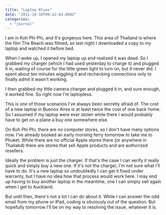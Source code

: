```yaml
---
title: "Laptop Blues"
date: "2011-10-10T09:42:44.000Z"
categories: 
  - "journal"
---
```


I am in Koh Phi Phi, and it's gorgeous here. This area of Thailand is where the film The Beach was filmed, so last night I downloaded a copy to my laptop and watched it before bed.

When I woke up, I opened my laptop up and realized it was dead. So I grabbed my charger (which I had used yesterday to charge it) and plugged it in, waiting of course for the little green light to turn on, but it never did. I spent about ten minutes wiggling it and rechecking connections only to finally admit it wasn't working.

I then grabbed my little camera charger and plugged it in, and sure enough, it worked fine. So right now I'm laptopless.

This is one of those scenarios I've always been secretly afraid of. The cost of a new laptop in Buenos Aires is at least twice the cost of one back home. So I assumed if my laptop were ever stolen while there I would probably have to get on a plane a buy one somewhere else.

On Koh Phi Phi, there are no computer stores, so I don't have many options now. I've already booked an early morning ferry tomorrow to take me to Phuket. While there are no official Apple stores there (or anywhere in Thailabd) there are stores that sell Apple products and are authorized resellers.

Ideally the problem is just the charger. If that's the case I can verify it really quick and simply buy a new one. If it's not the charger, I'm not sure what I'll have to do. It's a new laptop so undoubtedly I can get it fixed under warranty, but I have no idea how that process would work here. I may end up having to buy another laptop in the meantime, one I can simply sell again when I get to Auckland.

But until then, there's not a lot I can do about it. While I can answer the odd email from my phone or iPad, coding is obviously out of the question. But hopefully tomorrow I'll be on my way to resolving the issue, whatever it is.
